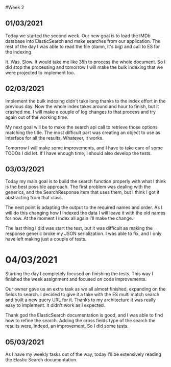 #Week 2

## 01/03/2021

Today we started the second week.
Our new goal is to load the IMDb database into ElasticSearch and make searches from our application.
The rest of the day I was able to read the file (damn, it's big) and call to ES for the indexing.

It. Was. Slow. It would take me like 35h to process the whole document.
So I did stop the processing and tomorrow I will make the bulk indexing that we were projected to implement too.

## 02/03/2021

Implement the bulk indexing didn't take long thanks to the index effort in the previous day.
Now the whole index takes around and hour to finish, but it crashed me.
I will make a couple of log changes to that process and try again out of the working time.

My next goal will be to make the search api call to retrieve those options matching the title.
The most difficult part was creating an object to use as interface for all the results.
Whatever, it works.

Tomorrow I will make some improvements, and I have to take care of some TODOs I did let.
If I have enough time, I should also develop the tests.

## 03/03/2021

Today my main goal is to build the search function properly with what I think is the best possible approach.
The first problem was dealing with the generics, and the SearchResponse item that uses them, but I think I got it abstracting from that class.

The next point is adapting the output to the required names and order.
As I will do this changing how I indexed the data I will leave it with the old names for now.
At the moment I index all again I'll make the change.

The last thing I did was start the test, but it was difficult as making the response generic broke my JSON serialization.
I was able to fix, and I only have left making just a couple of tests.

# 04/03/2021

Starting the day I completely focused on finishing the tests.
This way I finished the week assignment and focused on code improvements.

Our owner gave us an extra task as we all almost finished, expanding on the fields to search.
I decided to give it a take with the ES multi match search and built a new query URL for it.
Thanks to my architecture it was really easy to implement. It didn't work as I expected.

Thank god the ElasticSearch documentation is good, and I was able to find how to refine the search.
Adding the cross fields type of the search the results were, indeed, an improvement. So I did some tests.

## 05/03/2021

As I have my weekly tasks out of the way, today I'll be extensively reading the Elastic Search documentation.